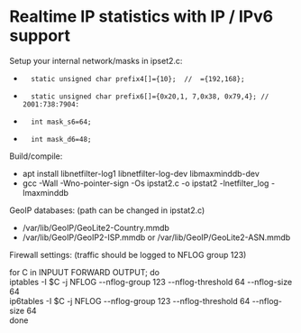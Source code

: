 # Realtime IP statistics with IP / IPv6 support

Setup your internal network/masks in ipset2.c:

-       static unsigned char prefix4[]={10};  //  ={192,168};
-       static unsigned char prefix6[]={0x20,1, 7,0x38, 0x79,4}; // 2001:738:7904:
-       int mask_s6=64;
-       int mask_d6=48;


Build/compile:

- apt install libnetfilter-log1 libnetfilter-log-dev libmaxminddb-dev
- gcc -Wall -Wno-pointer-sign -Os ipstat2.c  -o ipstat2 -lnetfilter_log -lmaxminddb


GeoIP databases:  (path can be changed in ipstat2.c)

- /var/lib/GeoIP/GeoLite2-Country.mmdb
- /var/lib/GeoIP/GeoIP2-ISP.mmdb or /var/lib/GeoIP/GeoLite2-ASN.mmdb


Firewall settings:  (traffic should be logged to NFLOG group 123)

for C in INPUUT FORWARD OUTPUT; do  
    iptables -I $C -j NFLOG --nflog-group 123 --nflog-threshold 64 --nflog-size 64  
    ip6tables -I $C -j NFLOG --nflog-group 123 --nflog-threshold 64 --nflog-size 64  
done  

